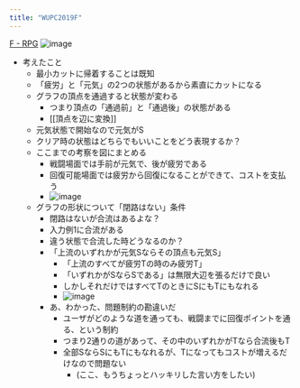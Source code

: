 ```yaml
---
title: "WUPC2019F"
---
```


[F - RPG](https://atcoder.jp/contests/wupc2019/tasks/wupc2019_f)
![image](https://gyazo.com/b7d9e87ab5927f6a16affa0feaadd2e2/thumb/1000)
- 考えたこと
    - 最小カットに帰着することは既知
    - 「疲労」と「元気」の2つの状態があるから素直にカットになる
    - グラフの頂点を通過すると状態が変わる
        - つまり頂点の「通過前」と「通過後」の状態がある
        - [[頂点を辺に変換]]
    - 元気状態で開始なので元気がS
    - クリア時の状態はどちらでもいいことをどう表現するか？
    - ここまでの考察を図にまとめる
        - 戦闘場面では手前が元気で、後が疲労である
        - 回復可能場面では疲労から回復になることができて、コストを支払う
        - ![image](https://gyazo.com/ffa8cbd1d6ea78c3997491877cb77fb4/thumb/1000)
    - グラフの形状について「閉路はない」条件
        - 閉路はないが合流はあるよな？
        - 入力例1に合流がある
        - 違う状態で合流した時どうなるのか？
        - 「上流のいずれかが元気Sならその頂点も元気S」
            - 「上流のすべてが疲労Tの時のみ疲労T」
            - 「いずれかがSならSである」は無限大辺を張るだけで良い
            - しかしそれだけではすべてTのときにSにもTにもなれる
            - ![image](https://gyazo.com/04ed2dd16f5371ca5aca65cf11312711/thumb/1000)
        - あ、わかった、問題制約の勘違いだ
            - ユーザがどのような道を通っても、戦闘までに回復ポイントを通る、という制約
            - つまり2通りの道があって、その中のいずれかがTなら合流後もT
            - 全部SならSにもTにもなれるが、Tになってもコストが増えるだけなので問題ない
                - (ここ、もうちょっとハッキリした言い方をしたい)
